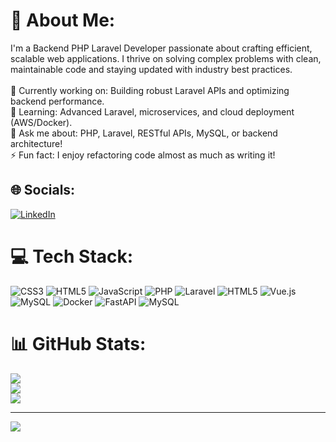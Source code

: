 # 💫 About Me:
I'm a Backend PHP Laravel Developer passionate about crafting efficient, scalable web applications. I thrive on solving complex problems with clean, maintainable code and staying updated with industry best practices.<br><br>🔭 Currently working on: Building robust Laravel APIs and optimizing backend performance.<br>🌱 Learning: Advanced Laravel, microservices, and cloud deployment (AWS/Docker).<br>💬 Ask me about: PHP, Laravel, RESTful APIs, MySQL, or backend architecture!<br>⚡ Fun fact: I enjoy refactoring code almost as much as writing it!


## 🌐 Socials:
[![LinkedIn](https://img.shields.io/badge/LinkedIn-%230077B5.svg?logo=linkedin&logoColor=white)](https://linkedin.com/in/https://www.linkedin.com/in/othman-alnajjar-04aa77236?utm_source=share&utm_campaign=share_via&utm_content=profile&utm_medium=android_app) 

# 💻 Tech Stack:
![CSS3](https://img.shields.io/badge/css3-%231572B6.svg?style=for-the-badge&logo=css3&logoColor=white) ![HTML5](https://img.shields.io/badge/html5-%23E34F26.svg?style=for-the-badge&logo=html5&logoColor=white) ![JavaScript](https://img.shields.io/badge/javascript-%23323330.svg?style=for-the-badge&logo=javascript&logoColor=%23F7DF1E) ![PHP](https://img.shields.io/badge/php-%23777BB4.svg?style=for-the-badge&logo=php&logoColor=white) ![Laravel](https://img.shields.io/badge/laravel-%23FF2D20.svg?style=for-the-badge&logo=laravel&logoColor=white) ![HTML5](https://img.shields.io/badge/html5-%23E34F26.svg?style=for-the-badge&logo=html5&logoColor=white) ![Vue.js](https://img.shields.io/badge/vue.js-%2335495e.svg?style=for-the-badge&logo=vuedotjs&logoColor=%234FC08D) ![MySQL](https://img.shields.io/badge/mysql-4479A1.svg?style=for-the-badge&logo=mysql&logoColor=white) ![Docker](https://img.shields.io/badge/docker-%230db7ed.svg?style=for-the-badge&logo=docker&logoColor=white) ![FastAPI](https://img.shields.io/badge/FastAPI-005571?style=for-the-badge&logo=fastapi) ![MySQL](https://img.shields.io/badge/mysql-4479A1.svg?style=for-the-badge&logo=mysql&logoColor=white)
# 📊 GitHub Stats:
![](https://github-readme-stats.vercel.app/api?username=OthmanSalim2&theme=dark&hide_border=false&include_all_commits=false&count_private=false)<br/>
![](https://nirzak-streak-stats.vercel.app/?user=OthmanSalim2&theme=dark&hide_border=false)<br/>
![](https://github-readme-stats.vercel.app/api/top-langs/?username=OthmanSalim2&theme=dark&hide_border=false&include_all_commits=false&count_private=false&layout=compact)

---
[![](https://visitcount.itsvg.in/api?id=OthmanSalim2&icon=0&color=0)](https://visitcount.itsvg.in)

<!-- Proudly created with GPRM ( https://gprm.itsvg.in ) -->

